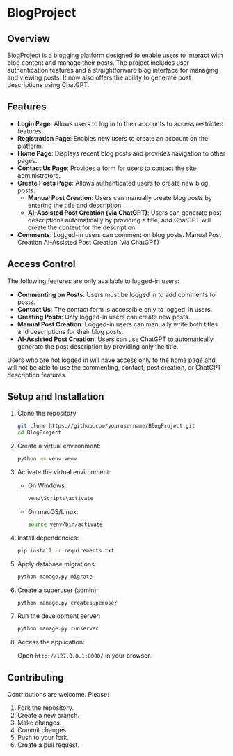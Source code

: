 # BlogProject

## Overview

BlogProject is a blogging platform designed to enable users to interact with blog content and manage their posts. The project includes user authentication features and a straightforward blog interface for managing and viewing posts. It now also offers the ability to generate post descriptions using ChatGPT.

## Features

- **Login Page**: Allows users to log in to their accounts to access restricted features.
- **Registration Page**: Enables new users to create an account on the platform.
- **Home Page**: Displays recent blog posts and provides navigation to other pages.
- **Contact Us Page**: Provides a form for users to contact the site administrators.
- **Create Posts Page**: Allows authenticated users to create new blog posts.
    - **Manual Post Creation**: Users can manually create blog posts by entering the title and description.
    - **AI-Assisted Post Creation (via ChatGPT)**: Users can generate post descriptions automatically by providing a title, and ChatGPT will create the content for the description.
- **Comments**: Logged-in users can comment on blog posts.
Manual Post Creation
AI-Assisted Post Creation (via ChatGPT)
## Access Control

The following features are only available to logged-in users:

- **Commenting on Posts**: Users must be logged in to add comments to posts.
- **Contact Us**: The contact form is accessible only to logged-in users.
- **Creating Posts**: Only logged-in users can create new posts.
- **Manual Post Creation**: Logged-in users can manually write both titles and descriptions for their blog posts.
- **AI-Assisted Post Creation**: Users can use ChatGPT to automatically generate the post description by providing only the title.

Users who are not logged in will have access only to the home page and will not be able to use the commenting, contact, post creation, or ChatGPT description features.

## Setup and Installation

1. Clone the repository:
    ```bash
    git clone https://github.com/yourusername/BlogProject.git
    cd BlogProject
    ```

2. Create a virtual environment:
    ```bash
    python -m venv venv
    ```

3. Activate the virtual environment:

    - On Windows:
        ```bash
        venv\Scripts\activate
        ```

    - On macOS/Linux:
        ```bash
        source venv/bin/activate
        ```

4. Install dependencies:
    ```bash
    pip install -r requirements.txt
    ```

5. Apply database migrations:
    ```bash
    python manage.py migrate
    ```

6. Create a superuser (admin):
    ```bash
    python manage.py createsuperuser
    ```

7. Run the development server:
    ```bash
    python manage.py runserver
    ```

8. Access the application:

    Open `http://127.0.0.1:8000/` in your browser.

## Contributing

Contributions are welcome. Please:

1. Fork the repository.
2. Create a new branch.
3. Make changes.
4. Commit changes.
5. Push to your fork.
6. Create a pull request.

<br/><br/><br/><br/><br/><br/><br/><br/><br/><br/><br/><br/>
